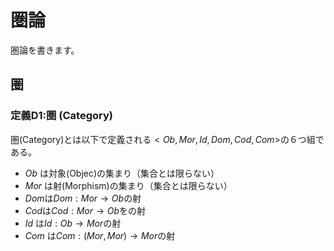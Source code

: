 # 圏論

圏論を書きます。
## 圏

### 定義D1:圏 (Category)

圏(Category)とは以下で定義される$<Ob,Mor,Id,Dom,Cod,Com>$の６つ組である。

- $Ob$ は対象(Objec)の集まり（集合とは限らない）
- $Mor$ は射(Morphism)の集まり（集合とは限らない）
- $Dom$は$Dom:Mor \rightarrow Ob$の射
- $Cod$は$Cod:Mor \rightarrow Ob$をの射
- $Id$ は$Id:Ob \rightarrow Mor$の射
- $Com$ は$Com:(Mor,Mor) \rightarrow Mor$の射
  

<!-- # 随伴関手

##  随伴関手 - 定義

$C$,$D$を圏、$F:C \rightarrow D$,$G:D \rightarrow C$を関手とする。 $c \in C$, $d \in D$について自然な同型射$\phi_{cd}:Hom_D(Fc,d) \rightarrow Hom_C(c,Gd)$が素材するとき3つ組$<F,G,\phi>$を随伴という。このとき記号では$F\dashv G: C \rightarrow D$もしくは単に$F\dashv G$と書く。また$F$を$G$の左随伴関手、Gを(Fの)右随伴関手と言う。

$F\dashv G: C \rightarrow D$とすると、自然同型$\phi$により次のような2つの射が一対一対応する。

$$ f:Fc \rightarrow d \ \ \ \ g:c \rightarrow Gd $$

$\phi_{cd}(f) = g$のとき$g$を$f$の右随伴射(right adjunct),$f$を$g$の左随伴射(left adjunct)と呼ぶ。

$q:d \rightarrow d^\prime を$$D$の射とする。つまり$Hom_D(d,d^\prime) \ni q$である。$q$の右随伴射が$Gq$と$\phi$との間で以下の図式が可換になる。

<p> <figure><img src="diagram/out.svg" width = 100%/> </figure></p>
 -->
